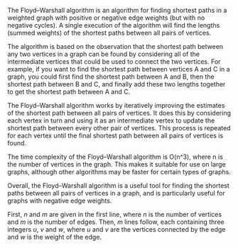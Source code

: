 The Floyd–Warshall algorithm is an algorithm for finding shortest paths in a weighted graph with positive or negative
edge weights (but with no negative cycles). A single execution of the algorithm will find the lengths (summed weights)
of the shortest paths between all pairs of vertices.

The algorithm is based on the observation that the shortest path between any two vertices in a graph can be found by
considering all of the intermediate vertices that could be used to connect the two vertices. For example, if you want to
find the shortest path between vertices A and C in a graph, you could first find the shortest path between A and B, then
the shortest path between B and C, and finally add these two lengths together to get the shortest path between A and C.

The Floyd–Warshall algorithm works by iteratively improving the estimates of the shortest path between all pairs of
vertices. It does this by considering each vertex in turn and using it as an intermediate vertex to update the shortest
path between every other pair of vertices. This process is repeated for each vertex until the final shortest path
between all pairs of vertices is found.

The time complexity of the Floyd–Warshall algorithm is O(n^3), where n is the number of vertices in the graph. This
makes it suitable for use on large graphs, although other algorithms may be faster for certain types of graphs.

Overall, the Floyd–Warshall algorithm is a useful tool for finding the shortest paths between all pairs of vertices in a
graph, and is particularly useful for graphs with negative edge weights.

First, $n$ and $m$ are given in the first line, where $n$ is the number of vertices and $m$ is the number of edges.
Then, $m$ lines follow, each containing three integers $u$, $v$ and $w$, where $u$ and $v$ are the vertices connected by
the edge and $w$ is the weight of the edge.